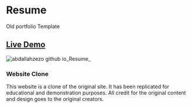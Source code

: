 # Resume
Old portfolio Template 

## [Live Demo](https://abdallahzezo.github.io/Resume/)

![abdallahzezo github io_Resume_](https://github.com/Abdallahzezo/Resume/assets/100561400/98e4ec86-c1f1-4913-a13b-82fff9b698dc)

### Website Clone
This website is a clone of the original site. It has been replicated for educational and demonstration purposes. All credit for the original content and design goes to the original creators.
